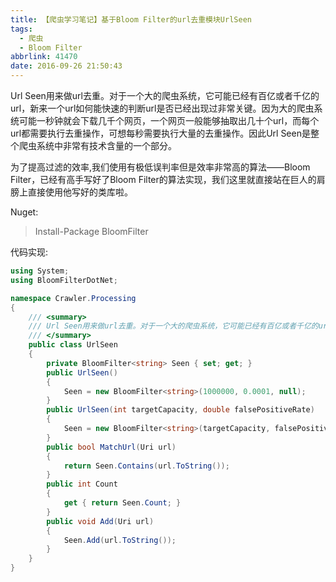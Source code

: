 ```yaml
---
title: 【爬虫学习笔记】基于Bloom Filter的url去重模块UrlSeen
tags:
  - 爬虫
  - Bloom Filter
abbrlink: 41470
date: 2016-09-26 21:50:43
---
```

Url Seen用来做url去重。对于一个大的爬虫系统，它可能已经有百亿或者千亿的url，新来一个url如何能快速的判断url是否已经出现过非常关键。因为大的爬虫系统可能一秒钟就会下载几千个网页，一个网页一般能够抽取出几十个url，而每个url都需要执行去重操作，可想每秒需要执行大量的去重操作。因此Url Seen是整个爬虫系统中非常有技术含量的一个部分。
<!-- more -->

为了提高过滤的效率,我们使用有极低误判率但是效率非常高的算法——Bloom Filter，已经有高手写好了Bloom Filter的算法实现，我们这里就直接站在巨人的肩膀上直接使用他写好的类库啦。

Nuget:
> Install-Package BloomFilter

代码实现:
```csharp
using System;
using BloomFilterDotNet;

namespace Crawler.Processing
{
    /// <summary>
    /// Url Seen用来做url去重。对于一个大的爬虫系统，它可能已经有百亿或者千亿的url，新来一个url如何能快速的判断url是否已经出现过非常关键。因为大的爬虫系统可能一秒钟就会下载几千个网页，一个网页一般能够抽取出几十个url，而每个url都需要执行去重操作，可想每秒需要执行大量的去重操作。因此Url Seen是整个爬虫系统中非常有技术含量的一个部分。
    /// </summary>
    public class UrlSeen
    {
        private BloomFilter<string> Seen { set; get; }
        public UrlSeen()
        {
            Seen = new BloomFilter<string>(1000000, 0.0001, null);
        }
        public UrlSeen(int targetCapacity, double falsePositiveRate)
        {
            Seen = new BloomFilter<string>(targetCapacity, falsePositiveRate, null);
        }
        public bool MatchUrl(Uri url)
        {
            return Seen.Contains(url.ToString());
        }
        public int Count
        {
            get { return Seen.Count; }
        }
        public void Add(Uri url)
        {
            Seen.Add(url.ToString());
        }
    }
}
```